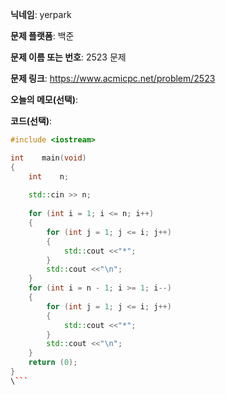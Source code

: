 **닉네임**: yerpark

**문제 플랫폼**: 백준

**문제 이름 또는 번호**: 2523 문제

**문제 링크**: https://www.acmicpc.net/problem/2523

**오늘의 메모(선택)**: 

**코드(선택)**:

```c++
#include <iostream>

int    main(void)
{
    int    n;
    
    std::cin >> n;
    
    for (int i = 1; i <= n; i++)
    {
        for (int j = 1; j <= i; j++)
        {
            std::cout <<"*";
        }
        std::cout <<"\n";
    }
    for (int i = n - 1; i >= 1; i--)
    {
        for (int j = 1; j <= i; j++)
        {
            std::cout <<"*";
        }
        std::cout <<"\n";
    }
    return (0);
}
\```
